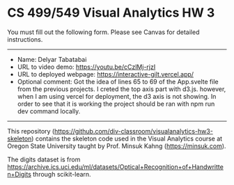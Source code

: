 # CS 499/549 Visual Analytics HW 3


You must fill out the following form. Please see Canvas for detailed instructions.

---
- Name: Delyar Tabatabai
- URL to video demo: https://youtu.be/cCzlMj-rjzI
- URL to deployed webpage: https://interactive-gilt.vercel.app/ 
- Optional comment: Got the idea of lines 65 to 69 of the App.svelte file from the previous projects. I creted the top axis part with d3.js. however, when I am using vercel for deployment, the d3 axis is not showing. In order to see that it is working the project should be ran with npm run dev command locally.

---

This repository (https://github.com/div-classroom/visualanalytics-hw3-skeleton) contains the skeleton code used in the Visual Analytics course at Oregon State University taught by Prof. Minsuk Kahng (https://minsuk.com).

The digits dataset is from https://archive.ics.uci.edu/ml/datasets/Optical+Recognition+of+Handwritten+Digits through scikit-learn.


